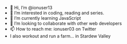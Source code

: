 - 👋 Hi, I’m @ionuser13
- 👀 I’m interested in coding, reading and series.
- 🌱 I’m currently learning JavaScript
- 💞️ I’m looking to collaborate with other web developers 
- 📫 How to reach me: ionuser03 on Twitter 
- I also workout and run a farm... in Stardew Valley

<!---
ionuser13/ionuser13 is a ✨ special ✨ repository because its `README.md` (this file) appears on your GitHub profile.
You can click the Preview link to take a look at your changes.
--->
